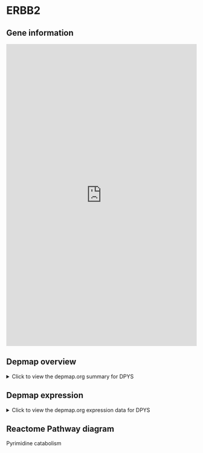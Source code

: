 <h1>ERBB2</h1>

<h2>Gene information</h2>
<iframe src="https://depmap.org/portal/gene/DPYS?tab=about" style="border:none;width:100%;height:800px"></iframe>

<h2>Depmap overview</h2>
<details>
  <summary>Click to view the depmap.org summary for DPYS</summary>
  <iframe src="https://depmap.org/portal/gene/DPYS?tab=overview" style="border:none;width:100%;height:800px"></iframe>
</details>

<h2>Depmap expression</h2>
<details>
  <summary>Click to view the depmap.org expression data for DPYS</summary>
  <iframe src="https://depmap.org/portal/gene/DPYS?tab=characterization" style="border:none;width:100%;height:800px"></iframe>
</details>



<h2>Reactome Pathway diagram</h2>
Pyrimidine catabolism
<div id="diagramHolder"></div>

<script>
    //Creating the Reactome Diagram widget
    //Take into account a proxy needs to be set up in your server side pointing to www.reactome.org
    function onReactomeDiagramReady(){  //This function is automatically called when the widget code is ready to be used
        var diagram = Reactome.Diagram.create({
            "placeHolder" : "diagramHolder",
            "width" : 900,
            "height" : 500
        });

        //Initialising it to the "Hemostasis" pathway
        diagram.loadDiagram("R-HSA-73621");

        //Adding different listeners

        diagram.onDiagramLoaded(function (loaded) {
            console.info("Loaded ", loaded);
            diagram.flagItems("BAD");
	    diagram.flagItems("Q92934");
            if (loaded == "R-HSA-73621") diagram.selectItem("R-HSA-73621");
        });

     }
</script>



